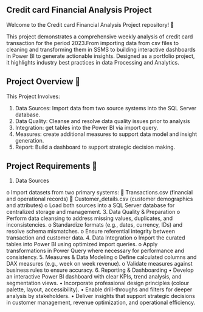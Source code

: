 Credit card Financial Analysis Project
---

Welcome to the Credit card Financial Analysis Project repository! 🚀

This project demonstrates a comprehensive weekly analysis of credit card transaction for the period 2023.From importing data from csv files to cleaning and transforming them in SSMS to building interactive dashboards in Power BI to generate actionable insights. Designed as a portfolio project, it highlights industry best practices in data Processing and Analytics.



Project Overview 🎯
---

This Project Involves:
  1)	Data Sources: Import data from two source systems into the SQL Server database.
  2)	Data Quality: Cleanse and resolve data quality issues prior to analysis
  3)	Integration: get tables into the Power BI via import query.
  4)	Measures: create additional measures to support data model and insight generation.
  5)	Report: Build a dashboard to support strategic decision making.

Project Requirements 🚀
---

  1. Data Sources

     
  o	Import datasets from two primary systems:
   Transactions.csv (financial and operational records)
  	Customer_details.csv (customer demographics and attributes)
  o	Load both sources into a SQL Server database for centralized storage and management.
  3.	Data Quality & Preparation
    o	Perform data cleansing to address missing values, duplicates, and inconsistencies.
    o	Standardize formats (e.g., dates, currency, IDs) and resolve schema mismatches.
    o	Ensure referential integrity between transaction and customer data.
  4.	Data Integration
    o	Import the curated tables into Power BI using optimized import queries.
    o	Apply transformations in Power Query where necessary for performance and consistency.
  5.	Measures & Data Modeling
    o	Define calculated columns and DAX measures (e.g., week on week revenue).
    o	Validate measures against business rules to ensure accuracy.
  6.	Reporting & Dashboarding
    •	Develop an interactive Power BI dashboard with clear KPIs, trend analysis, and segmentation views.
    •	Incorporate professional design principles (colour palette, layout, accessibility).
    •	Enable drill-throughs and filters for deeper analysis by stakeholders.
    •	Deliver insights that support strategic decisions in customer management, revenue optimization, and operational efficiency.



